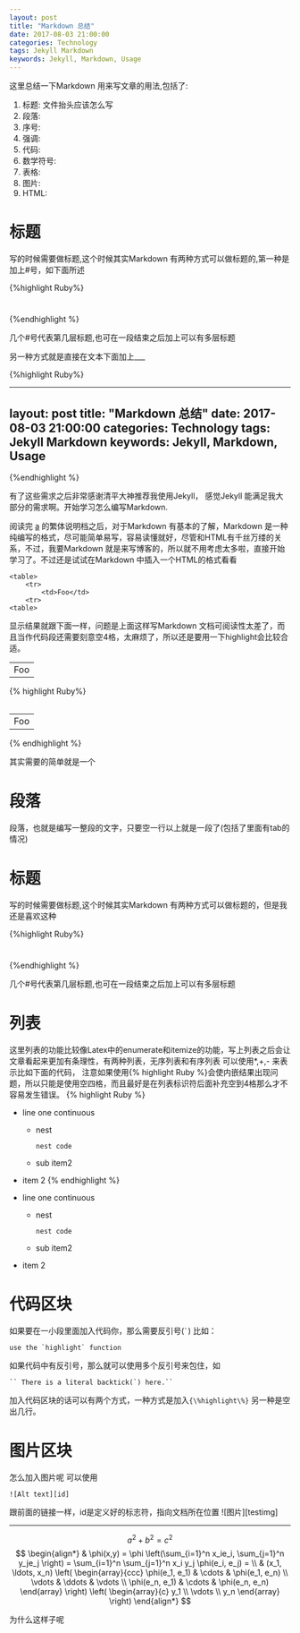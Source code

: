 ```yaml
---
layout: post
title: "Markdown 总结"
date: 2017-08-03 21:00:00
categories: Technology
tags: Jekyll Markdown
keywords: Jekyll, Markdown, Usage
---
```

    
这里总结一下Markdown 用来写文章的用法,包括了:

1. 标题: 文件抬头应该怎么写
2. 段落: 
3. 序号: 
4. 强调:
5. 代码:
6. 数学符号:
7. 表格: 
8. 图片:
9. HTML:


# 标题

写的时候需要做标题,这个时候其实Markdown 有两种方式可以做标题的,第一种是加上#号，如下面所述

{%highlight Ruby%}
#
##
#####
{%endhighlight %}

几个#号代表第几层标题,也可在一段结束之后加上可以有多层标题

另一种方式就是直接在文本下面加上___

{%highlight Ruby%}

---
layout: post
title: "Markdown 总结"
date: 2017-08-03 21:00:00
categories: Technology
tags: Jekyll Markdown
keywords: Jekyll, Markdown, Usage
---
{%endhighlight %}



有了这些需求之后非常感谢清平大神推荐我使用Jekyll， 感觉Jekyll 能满足我大部分的需求啊。开始学习怎么编写Markdown.

阅读完 [a][othree] 的繁体说明档之后，对于Markdown 有基本的了解，Markdown 是一种纯编写的格式，尽可能简单易写，容易读懂就好，尽管和HTML有千丝万缕的关系，不过，我要Markdown 就是来写博客的，所以就不用考虑太多啦，直接开始学习了。不过还是试试在Markdown 中插入一个HTML的格式看看

    <table>
        <tr>
            <td>Foo</td>
        <tr>
    <table>

显示结果就跟下面一样，问题是上面这样写Markdown 文档可阅读性太差了，而且当作代码段还需要刻意空4格，太麻烦了，所以还是要用一下highlight会比较合适。

<table>
    <tr>
        <td>Foo</td>
    <tr>
<table>

{% highlight Ruby%}
<table>
    <tr>
       <td>Foo</td>
    <tr>
<table>
{% endhighlight %}

其实需要的简单就是一个

# 段落

段落，也就是编写一整段的文字，只要空一行以上就是一段了(包括了里面有tab的情况)

# 标题

写的时候需要做标题,这个时候其实Markdown 有两种方式可以做标题的，但是我还是喜欢这种

{%highlight Ruby%}
#
##
#####
{%endhighlight %}

几个#号代表第几层标题,也可在一段结束之后加上可以有多层标题

# 列表

这里列表的功能比较像Latex中的enumerate和itemize的功能，写上列表之后会让文章看起来更加有条理性，有两种列表，无序列表和有序列表
可以使用\*,\+,\- 来表示比如下面的代码， 注意如果使用\{\% highlight Ruby \%\}会使内嵌结果出现问题，所以只能是使用空四格，而且最好是在列表标识符后面补充空到4格那么才不容易发生错误。
{% highlight Ruby %}
*   line one 
    continuous
  
    *   nest 

            nest code

    *   sub item2
*   item 2
{% endhighlight %}

*   line one 
    continuous
  
    *   nest 

            nest code

    *   sub item2
*   item 2

# 代码区块
如果要在一小段里面加入代码你，那么需要反引号(`` ` ``) 比如：

    use the `highlight` function
如果代码中有反引号，那么就可以使用多个反引号来包住，如

    `` There is a literal backtick(`) here.``

加入代码区块的话可以有两个方式，一种方式是加入`{\%highlight\%}` 另一种是空出几行。

# 图片区块
怎么加入图片呢
可以使用

    ![Alt text][id]
跟前面的链接一样，id是定义好的标志符，指向文档所在位置 ![图片][testimg]



* * *

$$a^2+b^2=c^2$$
$$
\begin{align*}
  & \phi(x,y) = \phi \left(\sum_{i=1}^n x_ie_i, \sum_{j=1}^n y_je_j \right)
  = \sum_{i=1}^n \sum_{j=1}^n x_i y_j \phi(e_i, e_j) = \\
  & (x_1, \ldots, x_n) \left( \begin{array}{ccc}
      \phi(e_1, e_1) & \cdots & \phi(e_1, e_n) \\
      \vdots & \ddots & \vdots \\
      \phi(e_n, e_1) & \cdots & \phi(e_n, e_n)
    \end{array} \right)
  \left( \begin{array}{c}
      y_1 \\
      \vdots \\
      y_n
    \end{array} \right)
\end{align*}
$$

为什么这样子呢

[othree]: http://markwodn.tw/#p

